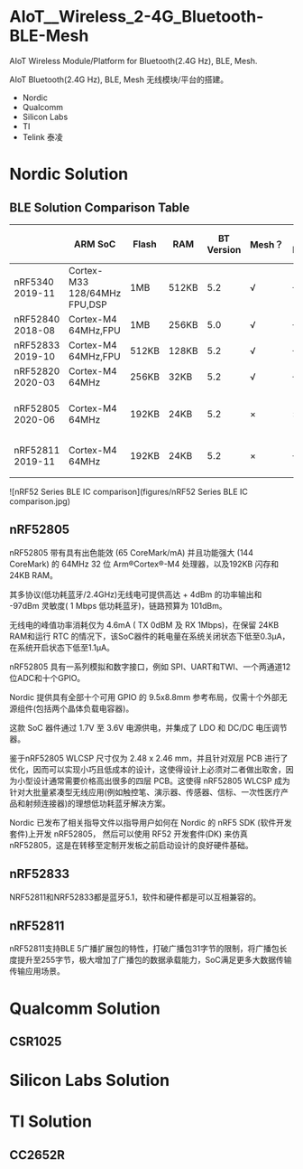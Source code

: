 # AIoT__Wireless_2-4G_Bluetooth-BLE-Mesh
AIoT Wireless Module/Platform for Bluetooth(2.4G Hz), BLE, Mesh.  

AIoT Bluetooth(2.4G Hz), BLE, Mesh 无线模块/平台的搭建。

- Nordic 
- Qualcomm 
- Silicon Labs
- TI
- Telink 泰凌



# Nordic Solution

## BLE Solution Comparison Table

|                   | ARM SoC                         | Flash | RAM   | BT Version | Mesh？ | Long  Range | Direction   Finding | Thread？ | Zigbee | ANT  | NFC-A Tag | Other     |
| ----------------- | ------------------------------- | ----- | ----- | ---------- | ------ | ----------- | ------------------- | -------- | ------ | ---- | --------- | --------- |
| nRF5340  2019-11  | Cortex-M33  128/64MHz   FPU,DSP | 1MB   | 512KB | 5.2        | √      | √           | √                   | √        | √      | √    | √         | LE audio  |
| nRF52840  2018-08 | Cortex-M4  64MHz,FPU            | 1MB   | 256KB | 5.0        | √      | √           | ×                   | √        | √      | √    | √         | USB       |
| nRF52833  2019-10 | Cortex-M4  64MHz,FPU            | 512KB | 128KB | 5.2        | √      | √           | √                   | √        | √      | ×    | √         | USB       |
| nRF52820  2020-03 | Cortex-M4  64MHz                | 256KB | 32KB  | 5.2        | √      | √           | √                   | √        | √      | ×    | ×         | USB       |
|                   |                                 |       |       |            |        |             |                     |          |        |      |           |           |
| nRF52805  2020-06 | Cortex-M4  64MHz                | 192KB | 24KB  | 5.2        | ×      | ×           | ×                   | ×        | ×      | ×    | ×         | 不支持USB |
| nRF52811  2019-11 | Cortex-M4  64MHz                | 192KB | 24KB  | 5.2        | ×      | √           | √                   | √        | √      | ×    | ×         | 不支持USB |

![nRF52 Series BLE IC comparison](figures/nRF52 Series BLE IC comparison.jpg)

## nRF52805

nRF52805 带有具有出色能效 (65 CoreMark/mA) 并且功能强大 (144 CoreMark) 的 64MHz 32 位 Arm®Cortex®-M4 处理器，以及192KB 闪存和 24KB RAM。

其多协议(低功耗蓝牙/2.4GHz)无线电可提供高达 + 4dBm 的功率输出和 -97dBm 灵敏度( 1 Mbps 低功耗蓝牙)，链路预算为 101dBm。

无线电的峰值功率消耗仅为 4.6mA ( TX 0dBM 及 RX 1Mbps)，在保留 24KB RAM和运行 RTC 的情况下，该SoC器件的耗电量在系统关闭状态下低至0.3µA，在系统开启状态下低至1.1µA。

nRF52805 具有一系列模拟和数字接口，例如 SPI、UART和TWI、一个两通道12位ADC和十个GPIO。

Nordic 提供具有全部十个可用 GPIO 的 9.5x8.8mm 参考布局，仅需十个外部无源组件(包括两个晶体负载电容器)。

这款 SoC 器件通过 1.7V 至 3.6V  电源供电，并集成了 LDO 和 DC/DC 电压调节器。



鉴于nRF52805 WLCSP 尺寸仅为 2.48 x 2.46 mm，并且针对双层 PCB 进行了优化，因而可以实现小巧且低成本的设计，这使得设计上必须对二者做出取舍，因为小型设计通常需要价格高出很多的四层 PCB。这使得 nRF52805 WLCSP 成为针对大批量紧凑型无线应用(例如触控笔、演示器、传感器、信标、一次性医疗产品和射频连接器)的理想低功耗蓝牙解决方案。



Nordic 已发布了相关指导文件以指导用户如何在 Nordic 的 nRF5 SDK (软件开发套件)上开发 nRF52805， 然后可以使用 RF52 开发套件(DK) 来仿真 nRF52805，这是在转移至定制开发板之前启动设计的良好硬件基础。

## nRF52833

NRF52811和NRF52833都是蓝牙5.1，软件和硬件都是可以互相兼容的。

## nRF52811

nRF52811支持BLE 5广播扩展包的特性，打破广播包31字节的限制，将广播包长度提升至255字节，极大增加了广播包的数据承载能力，SoC满足更多大数据传输传输应用场景。



# Qualcomm Solution

## CSR1025

# Silicon Labs Solution



# TI Solution

## CC2652R
